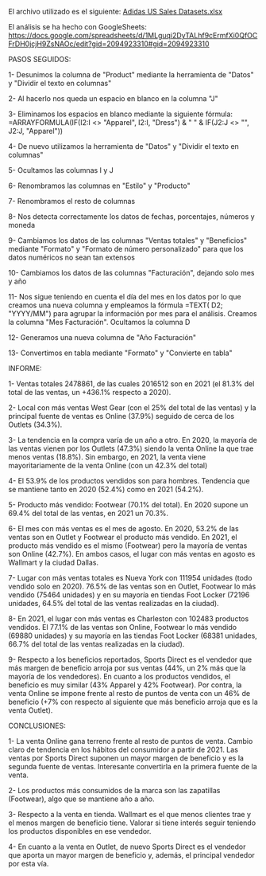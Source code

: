 El archivo utilizado es el siguiente: [Adidas US Sales Datasets.xlsx](https://github.com/user-attachments/files/17872842/Adidas.US.Sales.Datasets.xlsx)

El análisis se ha hecho con GoogleSheets: https://docs.google.com/spreadsheets/d/1MLguqi2DyTALhf9cErmfXi0QfOCFrDH0jcjH9ZsNAOc/edit?gid=2094923310#gid=2094923310

PASOS SEGUIDOS:

1- Desunimos la columna de "Product" mediante la herramienta de "Datos" y "Dividir el texto en columnas"

2- Al hacerlo nos queda un espacio en blanco en la columna "J"

3- Eliminamos los espacios en blanco mediante la siguiente fórmula: =ARRAYFORMULA(IF(I2:I <> "Apparel", I2:I, "Dress") & " " & IF(J2:J <> "", J2:J, "Apparel"))

4- De nuevo utilizamos la herramienta de "Datos" y "Dividir el texto en columnas"

5- Ocultamos las columnas I y J

6- Renombramos las columnas en "Estilo" y "Producto"

7- Renombramos el resto de columnas

8- Nos detecta correctamente los datos de fechas, porcentajes, números y moneda

9- Cambiamos los datos de las columnas "Ventas totales" y "Beneficios" mediante "Formato" y "Formato de número personalizado" para que los datos numéricos no sean tan extensos

10- Cambiamos los datos de las columnas "Facturación", dejando solo mes y año

11- Nos sigue teniendo en cuenta el día del mes en los datos por lo que creamos una nueva columna y empleamos la fórmula =TEXT( D2; "YYYY/MM") para agrupar la información por mes para el análisis. Creamos la columna "Mes Facturación". Ocultamos la columna D

12- Generamos una nueva columna de "Año Facturación"

13- Convertimos en tabla mediante "Formato" y "Convierte en tabla"

INFORME:

1- Ventas totales 2478861, de las cuales 2016512 son en 2021 (el 81.3% del total de las ventas, un +436.1% respecto a 2020).

2- Local con más ventas West Gear (con el 25% del total de las ventas) y la principal fuente de ventas es Online (37.9%) seguido de cerca de los Outlets (34.3%).

3- La tendencia en la compra varía de un año a otro. En 2020, la mayoría de las ventas vienen por los Outlets (47.3%) siendo la venta Online la que trae menos ventas (18.8%). Sin embargo, en 2021, la venta viene mayoritariamente de la venta Online (con un 42.3% del total)

4- El 53.9% de los productos vendidos son para hombres. Tendencia que se mantiene tanto en 2020 (52.4%) como en 2021 (54.2%).

5- Producto más vendido: Footwear (70.1% del total). En 2020 supone un 69.4% del total de las ventas, en 2021 un 70.3%.

6- El mes con más ventas es el mes de agosto. En 2020, 53.2% de las ventas son en Outlet y Footwear el producto más vendido. En 2021, el producto más vendido es el mismo (Footwear) pero la mayoría de ventas son Online (42.7%). En ambos casos, el lugar con más ventas en agosto es Wallmart y la ciudad Dallas.

7- Lugar con más ventas totales es Nueva York con 111954 unidades (todo vendido solo en 2020). 76.5% de las ventas son en Outlet, Footwear lo más vendido (75464 unidades) y en su mayoría en tiendas Foot Locker (72196 unidades, 64.5% del total de las ventas realizadas en la ciudad).

8- En 2021, el lugar con más ventas es Charleston con 102483 productos vendidos. El 77.1% de las ventas son Online, Footwear lo más vendido (69880 unidades) y su mayoría en las tiendas Foot Locker (68381 unidades, 66.7% del total de las ventas realizadas en la ciudad).

9- Respecto a los beneficios reportados, Sports Direct es el vendedor que más margen de beneficio arroja por sus ventas (44%, un 2% más que la mayoría de los vendedores). En cuanto a los productos vendidos, el beneficio es muy similar (43% Apparel y 42% Footwear). Por contra, la venta Online se impone frente al resto de puntos de venta con un 46% de beneficio (+7% con respecto al siguiente que más beneficio arroja que es la venta Outlet).

CONCLUSIONES:

1- La venta Online gana terreno frente al resto de puntos de venta. Cambio claro de tendencia en los hábitos del consumidor a partir de 2021. Las ventas por Sports Direct suponen un mayor margen de beneficio y es la segunda fuente de ventas. Interesante convertirla en la primera fuente de la venta.

2- Los productos más consumidos de la marca son las zapatillas (Footwear), algo que se mantiene año a año.

3- Respecto a la venta en tienda. Wallmart es el que menos clientes trae y el menos margen de beneficio tiene. Valorar si tiene interés seguir teniendo los productos disponibles en ese vendedor. 

4- En cuanto a la venta en Outlet, de nuevo Sports Direct es el vendedor que aporta un mayor margen de beneficio y, además, el principal vendedor por esta vía.




